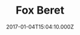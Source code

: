 ---
title: Fox Beret
date: 2017-01-04T15:04:10.000Z
price: 0
sales_price: 
categories: ["Hats"]
image: ["/img/uploads/2017/02/DSC09400.jpg"]
---